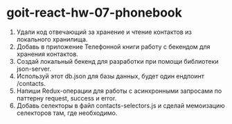 # goit-react-hw-07-phonebook

1) Удали код отвечающий за хранение и чтение контактов из локального хранилища.
2) Добавь в приложение Телефонной книги работу с бекендом для хранения контактов.
3) Создай локальный бекенд для разработки при помощи библиотеки json-server.
4) Используй этот db.json для базы данных, будет один ендпоинт /contacts.
5) Напиши Redux-операции для работы с асинхронными запросами по паттерну request, success и error.
6) Добавь селекторы в файл contacts-selectors.js и сделай мемоизацию селекторов там, где необходимо.
